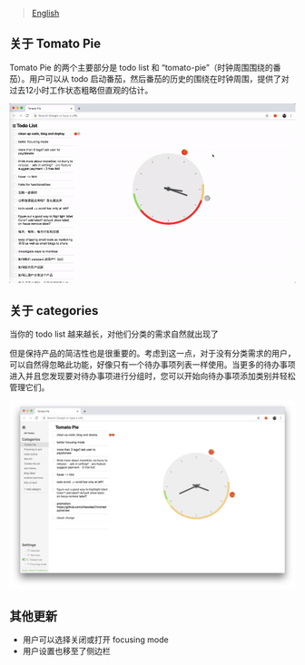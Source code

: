 > [English](./categories-feature.md)

## 关于 Tomato Pie

Tomato Pie 的两个主要部分是 todo list 和 “tomato-pie”（时钟周围围绕的番茄）。用户可以从 todo 启动番茄，然后番茄的历史的围绕在时钟周围，提供了对过去12小时工作状态粗略但直观的估计。

![](https://raw.githubusercontent.com/timqian/images/master/about-tomato-pie.gif)

## 关于 categories

当你的 todo list 越来越长，对他们分类的需求自然就出现了

但是保持产品的简洁性也是很重要的。考虑到这一点，对于没有分类需求的用户，可以自然得忽略此功能，好像只有一个待办事项列表一样使用。当更多的待办事项进入并且您发现要对待办事项进行分组时，您可以开始向待办事项添加类别并轻松管理它们。

![](https://raw.githubusercontent.com/timqian/images/master/tomato-pie-categories.png)

## 其他更新

- 用户可以选择关闭或打开 focusing mode
- 用户设置也移至了侧边栏